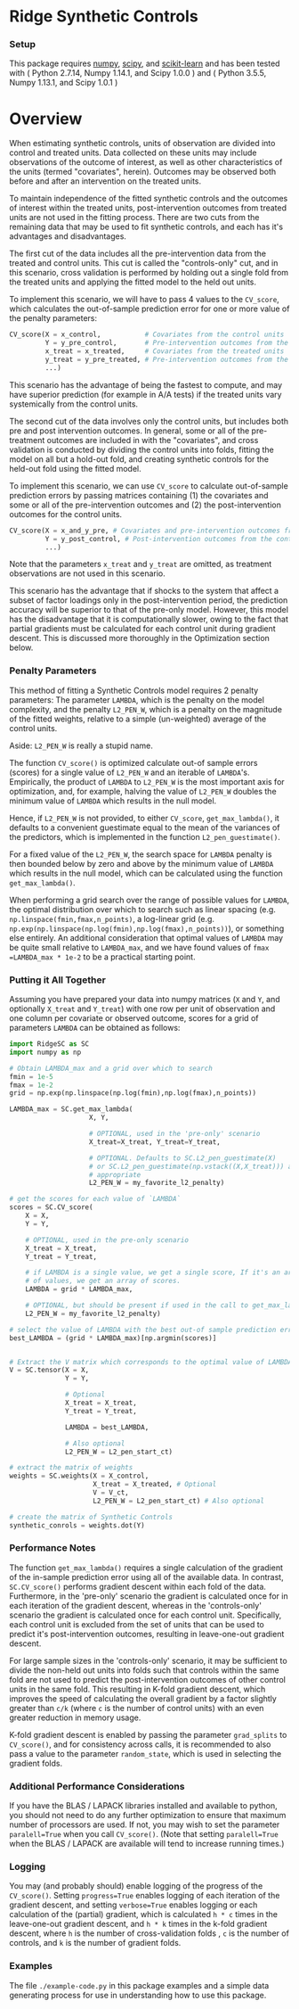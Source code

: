 # Ridge Synthetic Controls

### Setup

This package requires [numpy](http://www.numpy.org/), 
[scipy](https://www.scipy.org/), and [scikit-learn](http://scikit-learn.org/) and has been tested with ( Python 2.7.14,
Numpy 1.14.1, and Scipy 1.0.0 )  and ( Python 3.5.5, Numpy 1.13.1, and
Scipy 1.0.1 )

# Overview 

When estimating synthetic controls, units of observation are divided into
control and treated units.   Data collected on these units may include
observations of the outcome of interest, as well as other characteristics
of the units (termed "covariates", herein).  Outcomes may be observed both
before and after an intervention on the treated units.

To maintain independence of the fitted synthetic controls and the outcomes
of interest within the treated units, post-intervention outcomes from
treated units are not used in the fitting process.  There are two cuts from
the remaining data that may be used to fit synthetic controls, and each has
it's advantages and disadvantages.

The first cut of the data includes all the pre-intervention data from the
treated and control units. This cut is called the "controls-only" cut, and
in this scenario, cross validation is performed by holding out a single
fold from the treated units and applying the fitted model to the held out
units. 

To implement this scenario, we will have to pass 4 values to
the `CV_score`, which calculates the out-of-sample prediction error for one
or more value of the penalty parameters:

```python
CV_score(X = x_control,           # Covariates from the control units
		 Y = y_pre_control,       # Pre-intervention outcomes from the control units
		 x_treat = x_treated,     # Covariates from the treated units
		 y_treat = y_pre_treated, # Pre-intervention outcomes from the treated units
		 ...)
```

This scenario has the advantage of being the fastest to compute, and may
have superior prediction (for example in A/A tests) if the treated units
vary systemically from the control units.

The second cut of the data involves only the control units, but includes
both pre and post intervention outcomes.  In general, some or all of the
pre-treatment outcomes are included in with the "covariates", and cross
validation is conducted by dividing the control units into folds, fitting
the model on all but a hold-out fold, and creating synthetic controls for
the held-out fold using the fitted model. 

To implement this scenario, we can use `CV_score` to calculate
out-of-sample prediction errors by passing matrices containing (1) the
covariates and some or all of the pre-intervention outcomes and (2) the
post-intervention outcomes for the control units. 

```python
CV_score(X = x_and_y_pre, # Covariates and pre-intervention outcomes from the control units
		 Y = y_post_control, # Post-intervention outcomes from the control units
		 ...)
```

Note that the parameters `x_treat` and `y_treat` are omitted, as treatment
observations are not used in this scenario.

This scenario has the advantage that if shocks to the system that affect a
subset of factor loadings only in the post-intervention period, the
prediction accuracy will be superior to that of the pre-only model.
However, this model has the disadvantage that it is computationally slower,
owing to the fact that partial gradients must be calculated for each
control unit during gradient descent.  This is discussed more thoroughly in
the Optimization section below. 

### Penalty Parameters

This method of fitting a Synthetic Controls model requires 2 penalty
parameters: The parameter `LAMBDA`, which is the penalty on the model
complexity, and the penalty `L2_PEN_W`, which is a penalty on the magnitude
of the fitted weights, relative to a simple (un-weighted) average of the
control units.

Aside: `L2_PEN_W` is really a stupid name.

The function `CV_score()` is optimized calculate out-of sample errors
(scores) for a single value of `L2_PEN_W` and an iterable of `LAMBDA`'s.
Empirically, the product of `LAMBDA` to `L2_PEN_W` is the most important
axis for optimization, and, for example, halving the value of `L2_PEN_W`
doubles the minimum value of `LAMBDA` which results in the null model. 

Hence, if `L2_PEN_W` is not provided, to either `CV_score`,
`get_max_lambda()`, it defaults to a convenient guestimate equal to the
mean of the variances of the predictors, which is implemented in the
function `L2_pen_guestimate()`.

For a fixed value of the `L2_PEN_W`, the search space for `LAMBDA` penalty
is then bounded below by zero and above by the minimum value of `LAMBDA`
which results in the null model, which can be calculated using the function
`get_max_lambda()`.

When performing a grid search over the range of possible values for
`LAMBDA`, the optimal distribution over which to search such as linear
spacing (e.g. `np.linspace(fmin,fmax,n_points)`, a log-linear grid (e.g.
`np.exp(np.linspace(np.log(fmin),np.log(fmax),n_points))`), or something
else entirely.  An additional consideration that optimal values of `LAMBDA`
may be quite small relative to `LAMBDA_max`, and we have found values of
`fmax =LAMBDA_max * 1e-2` to be a practical starting point.

### Putting it All Together

Assuming you have prepared your data into numpy matrices (`X` and `Y`, and
optionally `X_treat` and `Y_treat`) with one row per unit of observation
and one column per covariate or observed outcome, scores for a grid of
parameters `LAMBDA` can be obtained as follows: 

```python
import RidgeSC as SC
import numpy as np

# Obtain LAMBDA_max and a grid over which to search
fmin = 1e-5
fmax = 1e-2
grid = np.exp(np.linspace(np.log(fmin),np.log(fmax),n_points))

LAMBDA_max = SC.get_max_lambda(
					X, Y, 

					# OPTIONAL, used in the 'pre-only' scenario
					X_treat=X_treat, Y_treat=Y_treat, 

					# OPTIONAL. Defaults to SC.L2_pen_guestimate(X)
					# or SC.L2_pen_guestimate(np.vstack((X,X_treat))) as
					# appropriate
					L2_PEN_W = my_favorite_l2_penalty)

# get the scores for each value of `LAMBDA`
scores = SC.CV_score(
	X = X,
	Y = Y,

	# OPTIONAL, used in the pre-only scenario
	X_treat = X_treat,
	Y_treat = Y_treat,

	# if LAMBDA is a single value, we get a single score, If it's an array
	# of values, we get an array of scores.
	LAMBDA = grid * LAMBDA_max,

	# OPTIONAL, but should be present if used in the call to get_max_lambda()
	L2_PEN_W = my_favorite_l2_penalty)

# select the value of LAMBDA with the best out-of sample prediction error:
best_LAMBDA = (grid * LAMBDA_max)[np.argmin(scores)]


# Extract the V matrix which corresponds to the optimal value of LAMBDA
V = SC.tensor(X = X,
			  Y = Y,

			  # Optional
			  X_treat = X_treat,
			  Y_treat = Y_treat,

			  LAMBDA = best_LAMBDA,

			  # Also optional
			  L2_PEN_W = L2_pen_start_ct)

# extract the matrix of weights
weights = SC.weights(X = X_control,
					 X_treat = X_treated, # Optional
					 V = V_ct,
					 L2_PEN_W = L2_pen_start_ct) # Also optional

# create the matrix of Synthetic Controls 
synthetic_conrols = weights.dot(Y)
```

### Performance Notes

The function `get_max_lambda()` requires a single calculation of the
gradient of the in-sample prediction error using all of the available data.
In contrast, ` SC.CV_score()` performs gradient descent within each fold of
the data.  Furthermore, in the 'pre-only' scenario the gradient is
calculated once for in each iteration of the gradient descent, whereas in
the 'controls-only' scenario the gradient is calculated once for each
control unit.  Specifically, each control unit is excluded from the set of
units that can be used to predict it's post-intervention outcomes,
resulting in leave-one-out gradient descent.

For large sample sizes in the 'controls-only' scenario, it may be
sufficient to divide the non-held out units into folds such that controls
within the same fold are not used to predict the post-intervention outcomes
of other control units in the same fold.  This resulting in K-fold gradient
descent, which improves the speed of calculating the overall gradient by a
factor slightly greater than `c/k` (where `c` is the number of control
units) with an even greater reduction in memory usage.

K-fold gradient descent is enabled by passing the parameter `grad_splits`
to `CV_score()`, and for consistency across calls, it is recommended to
also pass a value to the parameter `random_state`, which is used in
selecting the gradient folds.

### Additional Performance Considerations

If you have the BLAS / LAPACK libraries installed and available to python,
you should not need to do any further optimization to ensure that maximum
number of processors are used.  If not, you may wish to set the parameter
`paralell=True` when you call `CV_score()`.  (Note that setting
`paralell=True` when the BLAS / LAPACK are available will tend to increase
running times.)

### Logging

You may (and probably should) enable logging of the progress of the
`CV_score()`.  Setting `progress=True` enables logging of each
iteration of the gradient descent, and setting `verbose=True` enables
logging or each calculation of the (partial) gradient, which is calculated
`h * c` times in the leave-one-out gradient descent, and `h * k` times in
the k-fold gradient descent,  where `h` is the number of cross-validation
folds , `c` is the number of controls, and `k` is the number of gradient
folds.

### Examples

The file `./example-code.py` in this package examples and a simple data
generating process for use in understanding how to use this package.

